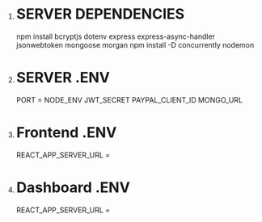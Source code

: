 
1.  # SERVER DEPENDENCIES

    npm install bcryptjs dotenv express express-async-handler jsonwebtoken mongoose morgan
    npm install -D concurrently nodemon

2.  # SERVER .ENV

    PORT =
    NODE_ENV
    JWT_SECRET
    PAYPAL_CLIENT_ID
    MONGO_URL
3. # Frontend .ENV
   REACT_APP_SERVER_URL = 
4. # Dashboard .ENV
   REACT_APP_SERVER_URL =